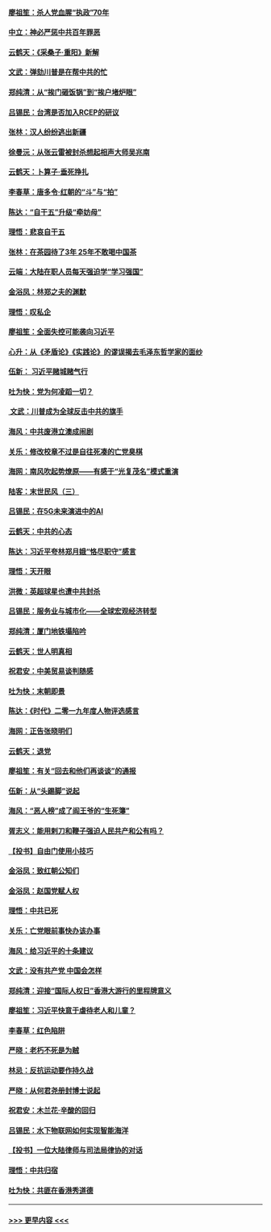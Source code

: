 #### [廖祖笙：杀人党血腥“执政”70年](../pages/nsc993/n11745144.md?t=12261222) 
#### [中立：神必严惩中共百年罪恶](../pages/nsc993/n11744970.md?t=12261222) 
#### [云鹤天：《采桑子‧重阳》新解](../pages/nsc993/n11744948.md?t=12261222) 
#### [文武：弹劾川普是在帮中共的忙](../pages/nsc993/n11744758.md?t=12261222) 
#### [郑纯清：从“挨门砸饭锅”到“挨户堵炉眼”](../pages/nsc993/n11744745.md?t=12261222) 
#### [吕锡民：台湾是否加入RCEP的研议](../pages/nsc993/n11744701.md?t=12261222) 
#### [张林：汉人纷纷逃出新疆](../pages/nsc993/n11743530.md?t=12261222) 
#### [徐曼沅：从张云雷被封杀想起相声大师吴兆南](../pages/nsc993/n11741816.md?t=12261222) 
#### [云鹤天：卜算子‧垂死挣扎](../pages/nsc993/n11739956.md?t=12261222) 
#### [李春草：唐多令‧红朝的“斗”与“拍”](../pages/nsc993/n11739830.md?t=12261222) 
#### [陈达：“自干五”升级“牵妨母”](../pages/nsc993/n11739724.md?t=12261222) 
#### [理悟：悲哀自干五](../pages/nsc993/n11739547.md?t=12261222) 
#### [张林：在茶园待了3年 25年不敢喝中国茶](../pages/nsc993/n11739240.md?t=12261222) 
#### [云端：大陆在职人员每天强迫学“学习强国”](../pages/nsc993/n11738735.md?t=12261222) 
#### [金浴凤：林郑之夫的渊默](../pages/nsc993/n11737735.md?t=12261222) 
#### [理悟：叹私企](../pages/nsc993/n11737715.md?t=12261222) 
#### [廖祖笙：全面失控可能袭向习近平](../pages/nsc993/n11737704.md?t=12261222) 
#### [心升：从《矛盾论》《实践论》的谬误揭去毛泽东哲学家的面纱](../pages/nsc993/n11736962.md?t=12261222) 
#### [伍新： 习近平赌城赌气行](../pages/nsc993/n11736929.md?t=12261222) 
#### [吐为快：党为何凌蹈一切？](../pages/nsc993/n11736915.md?t=12261222) 
#### [ 文武：川普成为全球反击中共的旗手](../pages/nsc993/n11736882.md?t=12261222) 
#### [海风：中共废港立澳成闹剧](../pages/nsc993/n11735857.md?t=12261222) 
#### [关乐：修改校章不过是自往死凑的亡党臭棋](../pages/nsc993/n11735097.md?t=12261222) 
#### [海网：南风吹起势燎原——有感于“光复茂名”模式重演](../pages/nsc993/n11732308.md?t=12261222) 
#### [陆客：末世民风（三）](../pages/nsc993/n11732211.md?t=12261222) 
#### [吕锡民：在5G未来演进中的AI](../pages/nsc993/n11730010.md?t=12261222) 
#### [云鹤天：中共的心态](../pages/nsc993/n11729906.md?t=12261222) 
#### [陈达：习近平夸林郑月娥“恪尽职守”感言](../pages/nsc993/n11729881.md?t=12261222) 
#### [理悟：天开眼](../pages/nsc993/n11729699.md?t=12261222) 
#### [洪微：英超球星也遭中共封杀](../pages/nsc993/n11727243.md?t=12261222) 
#### [吕锡民：服务业与城市化——全球宏观经济转型](../pages/nsc993/n11725845.md?t=12261222) 
#### [郑纯清：厦门地铁塌陷吟](../pages/nsc993/n11725813.md?t=12261222) 
#### [云鹤天：世人明真相](../pages/nsc993/n11725621.md?t=12261222) 
#### [祝君安：中美贸易谈判随感](../pages/nsc993/n11725609.md?t=12261222) 
#### [吐为快：末朝即景](../pages/nsc993/n11723365.md?t=12261222) 
#### [陈达：《时代》二零一九年度人物评选感言](../pages/nsc993/n11723337.md?t=12261222) 
#### [海网：正告张晓明们](../pages/nsc993/n11723228.md?t=12261222) 
#### [云鹤天：退党](../pages/nsc993/n11723056.md?t=12261222) 
#### [廖祖笙：有关“回去和他们再谈谈”的通报](../pages/nsc993/n11722442.md?t=12261222) 
#### [伍新：从“头踢脚”说起](../pages/nsc993/n11722429.md?t=12261222) 
#### [海风：“恶人榜”成了阎王爷的“生死簿”](../pages/nsc993/n11722272.md?t=12261222) 
#### [胥志义：能用剌刀和鞭子强迫人民共产和公有吗？](../pages/nsc993/n11720569.md?t=12261222) 
#### [【投书】自由门使用小技巧](../pages/nsc993/n11720180.md?t=12261222) 
#### [金浴凤：致红朝公知们](../pages/nsc993/n11720563.md?t=12261222) 
#### [金浴凤：赵国党赋人权](../pages/nsc993/n11720533.md?t=12261222) 
#### [理悟：中共已死](../pages/nsc993/n11720233.md?t=12261222) 
#### [关乐：亡党眼前事快办该办事](../pages/nsc993/n11719160.md?t=12261222) 
#### [海风：给习近平的十条建议](../pages/nsc993/n11717616.md?t=12261222) 
#### [文武：没有共产党 中国会怎样](../pages/nsc993/n11717584.md?t=12261222) 
#### [郑纯清：迎接“国际人权日”香港大游行的里程牌意义](../pages/nsc993/n11717417.md?t=12261222) 
#### [廖祖笙：习近平快意于虐待老人和儿童？](../pages/nsc993/n11715313.md?t=12261222) 
#### [李春草：红色陷阱](../pages/nsc993/n11715029.md?t=12261222) 
#### [严晓：老朽不死是为贼](../pages/nsc993/n11712910.md?t=12261222) 
#### [林忌：反抗运动要作持久战](../pages/nsc993/n11712623.md?t=12261222) 
#### [严晓：从何君尧册封博士说起](../pages/nsc993/n11712465.md?t=12261222) 
#### [祝君安：木兰花·辛酸的回归](../pages/nsc993/n11712381.md?t=12261222) 
#### [吕锡民：水下物联网如何实现智能海洋](../pages/nsc993/n11711158.md?t=12261222) 
#### [【投书】一位大陆律师与司法局律协的对话](../pages/nsc993/n11709675.md?t=12261222) 
#### [理悟：中共归宿](../pages/nsc993/n11710059.md?t=12261222) 
#### [吐为快：共匪在香港秀道德](../pages/nsc993/n11709979.md?t=12261222) 

----
#### [ >>> 更早内容 <<< ](../indexes/nsc993-earlier.md)
